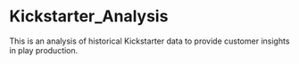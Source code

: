 # Kickstarter_Analysis
This is an analysis of historical Kickstarter data to provide customer insights in play production. 
